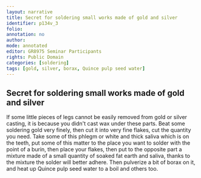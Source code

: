 ```yaml
---
layout: narrative
title: Secret for soldering small works made of gold and silver
identifier: p134v_3
folio: 
annotation: no
author:
mode: annotated
editor: GR8975 Seminar Participants
rights: Public Domain
categories: [soldering]
tags: [gold, silver, borax, Quince pulp seed water]
---
```


 
##  Secret for soldering small works made of <span class="material">gold</span> and <span class="material">silver</span> 

   <span class="activity"></span> 
 If some little pieces of legs cannot be easily removed from <span class="material">gold</span> or <span class="material">silver</span> casting, it is because you didn't cast wax under these parts. Beat some soldering <span class="material">gold</span> very finely, then cut it into very fine flakes, cut the quantity you need. Take some of this phlegm or white and thick saliva which is on the teeth, put some of this matter to the place you want to solder with the point of a <span class="tool">burin</span>, then place your flakes, then put to the opposite part a mixture made of a small quantity of soaked fat earth and saliva, thanks to the mixture the solder will better adhere. Then pulverize a bit of <span class="material">borax</span> on it, and heat up <span class="material">Quince pulp seed water</span> to a boil and others too.
 